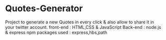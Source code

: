 # Quotes-Generator
Project to generate a new  Quotes in every click &amp; also allow to share it in your twitter account. 
front-end : HTML,CSS & JavaScript
Back-end : node.js & express
npm packages used : express,hbs,path
